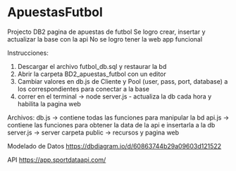 # ApuestasFutbol
Projecto DB2 pagina de apuestas de futbol
Se logro crear, insertar y actualizar la base con la api
No se logro tener la web app funcional

Instrucciones:
1. Descargar el archivo futbol_db.sql y restaurar la bd
2. Abrir la carpeta BD2_apuestas_futbol con un editor
3. Cambiar valores en db.js de Cliente y Pool (user, pass, port, database) a los correspondientes para conectar a la base
4. correr en el terminal -> node server.js  - actualiza la db cada hora y habilita la pagina web

Archivos:
db.js    -> contiene todas las funciones para manipular la bd
api.js   -> contiene las funciones para obtener la data de la api e insertarla a la db
server.js -> server
carpeta public -> recursos y pagina web

Modelado de Datos
https://dbdiagram.io/d/60863744b29a09603d121522

API
https://app.sportdataapi.com/

